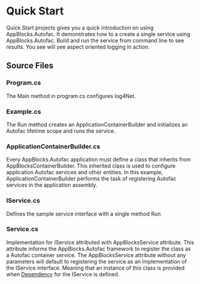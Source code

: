 # Quick Start 

Quick Start projects gives you a quick introduction on using AppBlocks.Autofac. It demonstrates how to a create a single service using AppBlocks.Autofac. Build and run the service from command line to see results. You see will see aspect oriented logging in action. 

## Source Files

### Program.cs
The Main method in program.cs configures log4Net. 

### Example.cs
The Run method creates an ApplicationContainerBuilder and initializes an Autofac lifetime scope and runs the service. 

### ApplicationContainerBuilder.cs
Every AppBlocks.Autofac application must define a class that inherits from AppBlocksContainerBuilder. This inherited class is used to configure application Autofac services and other entities. In this example, ApplicationContainerBuilder performs the task of registering Autofac services in the application assembly. 

### IService.cs
Defines the sample service interface with a single method Run

### Service.cs
Implementation for IService attributed with AppBlocksService attribute. This attribute informs the AppBlocks.Autofac framework to register the class as a Autofac container service. The AppBlocksService attribute without any parameters will default to registering the service as an implementation of the IService interface. Meaning that an instance of this class is provided when [Dependency](https://en.wikipedia.org/wiki/Dependency_injection) for the IService is defined.
